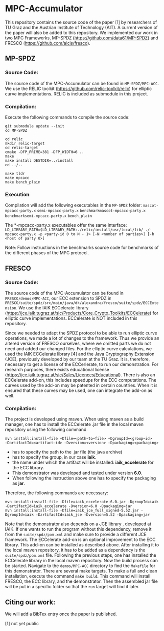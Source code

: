 # MPC-Accumulator

This repository contains the source code of the paper [1] by researchers of TU Graz and the Austrian Institute of Technology (AIT). A current version of the paper will also be added to this repository. We implemented our work in two MPC Frameworks, MP-SPDZ (https://github.com/data61/MP-SPDZ) and FRESCO (https://github.com/aicis/fresco).

## MP-SPDZ

### Source Code:
The source code of the MPC-Accumulator can be found in `MP-SPDZ/MPC-ACC`. We use the RELIC toolkit (https://github.com/relic-toolkit/relic) for elliptic curve implementations. RELIC is included as submodule in this project. 

### Compilation:
Execute the following commands to compile the source code:
```
git submodule update --init
cd MP-SPDZ

cd relic
mkdir relic-target
cd relic-target
cmake -DFP_PRIME=381 -DFP_WIDTH=6 ..
make
make install DESTDIR=../install
cd ../..

make tldr
make mpcacc
make bench_plain
```

### Execution
Compilation will add the following executables in the `MP-SPDZ` folder:
`mascot-mpcacc-party.x`
`semi-mpcacc-party.x`
`benchmarkmascot-mpcacc-party.x`
`benchmarksemi-mpcacc-party.x`
`bench_plain`

The *-mpcacc-party.x executables offer the same interface:
`LD_LIBRARY_PATH=$LD_LIBRARY_PATH:./relic/install/usr/local/lib/ ./-mpcacc-party.x -p <party-id 0 to N - 1> [-N <number of parties>] [-h <host of party 0>]`

Note: Follow instructions in the benchmarks source code for benchmarks of the different phases of the MPC protocol.

## FRESCO

### Source Code:
The source code of the MPC-Accumulator can be found in `FRESCO/demos/MPC-ACC`, our ECC extension to SPDZ in `FRESCO/suite/spdz/src/main/java/dk/alexandra/fresco/suite/spdz/ECCExtension`. We use the IAIK ECCelerate library (https://jce.iaik.tugraz.at/sic/Products/Core_Crypto_Toolkits/ECCelerate) for elliptic curve implementations. ECCelerate is NOT included in this repository.

Since we needed to adapt the SPDZ protocol to be able to run elliptic curve operations, we made a lot of changes to the framework. Thus we provide an altered version of FRESCO ourselves, where we omitted parts we do not need and added our changed files. For the elliptic curve calculations, we used the IAIK ECCelerate library [4] and the Java Cryptography Extension (JCE), previously developed by our team at the TU Graz. It is, therefore, necessary to get a license of the ECCerlerate, to run our demonstration. For research purposes, there exists educational license (https://jce.iaik.tugraz.at/sic/Sales/Licences/Educational). There is also an ECCelerate add-on, this includes speedups for the ECC computations. The curves used by the add-on may be patented in certain countries. When it is ensured that these curves may be used, one can integrate the add-on as well.

### Compilation:
The project is developed using maven. When using maven as a build manager, one has to install the ECCelerate .jar file in the local maven repository using the following command:
```
mvn install:install−file −Dfile=<path−to−file> −DgroupId=<group−id> −DartifactId=<artifact−id> −Dversion=<version> −Dpackaging=<packaging>
``` 
* <path-to-file> has to specify the path to the .jar file (the java archive)
* <group-id> has to specify the group, in our case **iaik**.
* <artifact-id> the name under which the artifact will be installed: **iaik_eccelerate** for the ECC library.
* <version> This demonstrator was developed and tested under version **6.0**.
* <packaging> When following the instruction above one has to specify the packaging as **jar**.

Therefore, the following commands are necessary:
```
mvn install:install-file -Dfile=iaik_eccelerate-6.0.jar -DgroupId=iaik -DartifactId=iaik_eccelerate -Dversion=6.0 -Dpackaging=jar
mvn install:install-file -Dfile=iaik_jce_full_signed-5.52.jar -DgroupId=iaik -DartifactId=iaik_jce -Dversion=5.52 -Dpackaging=jar
```

Note that the demonstrator also depends on a JCE library , developed at IAIK. If one wants to
run the program without this dependency, remove it from the `suite/spdz/pom.xml` and make
sure to provide a different JCE framework. The ECCelerate add-on is an optional improvement
to the ECC library. This add-on can be installed as described above. After installing it to the
local maven repository, it has to be added as a dependency is the `suite/spdz/pom.xml` file.
Following the previous steps, one has installed the ECCelerate library in the local maven
repository. Now the build process can be started. Navigate to the `demos/MPC-ACC` directory
to find the `Makefile` for this demonstrator. There are several make targets. To make a full and
clean installation, execute the command `make build`. This command will install FRESCO, the
ECC library, and the demonstrator. Then the assembled jar file will be put in a specific folder
so that the `run` target will find it later.


## Citing our work:
We will add a BibTex entry once the paper is published.


[1] not yet public
